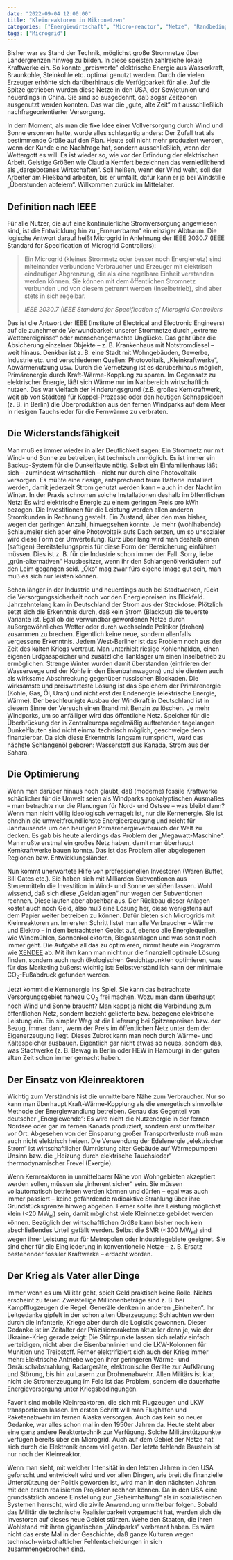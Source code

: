```yaml
---
date: "2022-09-04 12:00:00"
title: "Kleinreaktoren in Mikronetzen"
categories: ["Energiewirtschaft", "Micro-reactor", "Netze", "Randbedingungen", "Ruestung"]
tags: ["Microgrid"]
---
```



Bisher war es Stand der Technik, möglichst große Stromnetze über Ländergrenzen hinweg zu bilden. In diese speisten zahlreiche lokale Kraftwerke ein. So konnte „preiswerte“ elektrische Energie aus Wasserkraft, Braunkohle, Steinkohle etc. optimal genutzt werden. Durch die vielen Erzeuger erhöhte sich darüberhinaus die Verfügbarkeit für alle. Auf die Spitze getrieben wurden diese Netze in den USA, der Sowjetunion und neuerdings in China. Sie sind so ausgedehnt, daß sogar Zeitzonen ausgenutzt werden konnten. Das war die „gute, alte Zeit“ mit ausschließlich nachfrageorientierter Versorgung.


In dem Moment, als man die fixe Idee einer Vollversorgung durch Wind und Sonne ersonnen hatte, wurde alles schlagartig anders: Der Zufall trat als bestimmende Größe auf den Plan. Heute soll nicht mehr produziert werden, wenn der Kunde eine Nachfrage hat, sondern ausschließlich, wenn der Wettergott es will. Es ist wieder so, wie vor der Erfindung der elektrischen Arbeit. Geistige Größen wie Claudia Kemfert bezeichnen das verniedlichend als „dargebotenes Wirtschaften“. Soll heißen, wenn der Wind weht, soll der Arbeiter am Fließband arbeiten, bis er umfällt, dafür kann er ja bei Windstille „Überstunden abfeiern“. Willkommen zurück im Mittelalter.



## Definition nach IEEE


Für alle Nutzer, die auf eine kontinuierliche Stromversorgung angewiesen sind, ist die Entwicklung hin zu „Erneuerbaren“ ein einziger Albtraum. Die logische Antwort darauf heißt Microgrid in Anlehnung der IEEE 2030.7 (IEEE Standard for Specification of Microgrid Controllers):


<blockquote class="wp-block-quote"><p>Ein Microgrid (kleines Stromnetz oder besser noch Energienetz) sind miteinander verbundene Verbraucher und Erzeuger mit elektrisch eindeutiger Abgrenzung, die als eine regelbare Einheit verstanden werden können. Sie können mit dem öffentlichen Stromnetz verbunden und von diesem getrennt werden (Inselbetrieb), sind aber stets in sich regelbar.</p><cite>IEEE 2030.7 (IEEE Standard for Specification of Microgrid Controllers</cite></blockquote>

Das ist die Antwort der IEEE (Institute of Electrical and Electronic Engineers) auf die zunehmende Verwundbarkeit unserer Stromnetze durch „extreme Wetterereignisse“ oder menschengemachte Unglücke. Das geht über die Absicherung einzelner Objekte – z. B. Krankenhaus mit Notstromdiesel – weit hinaus. Denkbar ist z. B. eine Stadt mit Wohngebäuden, Gewerbe, Industrie etc. und verschiedenen Quellen: Photovoltaik, „Kleinkraftwerke“, Abwärmenutzung usw. Durch die Vernetzung ist es darüberhinaus möglich, Primärenergie durch Kraft-Wärme-Kopplung zu sparen. Im Gegensatz zu elektrischer Energie, läßt sich Wärme nur im Nahbereich wirtschaftlich nutzen. Das war vielfach der Hinderungsgrund (z.B. großes Kernkraftwerk, weit ab von Städten) für Koppel-Prozesse oder den heutigen Schnapsideen (z. B. in Berlin) die Überproduktion aus den fernen Windparks auf dem Meer in riesigen Tauchsieder für die Fernwärme zu verbraten.



## Die Widerstandsfähigkeit


Man muß es immer wieder in aller Deutlichkeit sagen: Ein Stromnetz nur mit Wind- und Sonne zu betreiben, ist technisch unmöglich. Es ist immer ein Backup-System für die Dunkelflaute nötig. Selbst ein Einfamilienhaus läßt sich – zumindest wirtschaftlich – nicht nur durch eine Photovoltaik versorgen. Es müßte eine riesige, entsprechend teure Batterie installiert werden, damit jederzeit Strom genutzt werden kann – auch in der Nacht im Winter. In der Praxis schnorren solche Installationen deshalb im öffentlichen Netz: Es wird elektrische Energie zu einem geringen Preis pro kWh bezogen. Die Investitionen für die Leistung werden allen anderen Stromkunden in Rechnung gestellt. Ein Zustand, über den man bisher, wegen der geringen Anzahl, hinwegsehen konnte. Je mehr (wohlhabende) Schlaumeier sich aber eine Photovoltaik aufs Dach setzen, um so unsozialer wird diese Form der Umverteilung. Kurz über lang wird man deshalb einen (saftigen) Bereitstellungspreis für diese Form der Bereicherung einführen müssen. Dies ist z. B. für die Industrie schon immer der Fall. Sorry, liebe „grün-alternativen“ Hausbesitzer, wenn ihr den Schlangenölverkäufern auf den Leim gegangen seid. „Öko“ mag zwar fürs eigene Image gut sein, man muß es sich nur leisten können.


Schon länger in der Industrie und neuerdings auch bei Stadtwerken, rückt die Versorgungssicherheit noch vor den Energiepreisen ins Blickfeld. Jahrzehntelang kam in Deutschland der Strom aus der Steckdose. Plötzlich setzt sich die Erkenntnis durch, daß kein Strom (Blackout) die teuerste Variante ist. Egal ob die verwundbar gewordenen Netze durch außergewöhnliches Wetter oder durch wechselnde Politiker (drohen) zusammen zu brechen. Eigentlich keine neue, sondern allenfalls vergessene Erkenntnis. Jedem West-Berliner ist das Problem noch aus der Zeit des kalten Kriegs vertraut. Man unterhielt riesige Kohlenhalden, einen eigenen Erdgasspeicher und zusätzliche Tanklager um einen Inselbetrieb zu ermöglichen. Strenge Winter wurden damit überstanden (einfrieren der Wasserwege und der Kohle in den Eisenbahnwagons) und sie dienten auch als wirksame Abschreckung gegenüber russischen Blockaden. Die wirksamste und preiswerteste Lösung ist das Speichern der Primärenergie (Kohle, Gas, Öl, Uran) und nicht erst der Endenergie (elektrische Energie, Wärme). Der beschleunigte Ausbau der Windkraft in Deutschland ist in diesem Sinne der Versuch einen Brand mit Benzin zu löschen. Je mehr Windparks, um so anfälliger wird das öffentliche Netz. Speicher für die Überbrückung der in Zentraleuropa regelmäßig auftretenden tagelangen Dunkelflauten sind nicht einmal technisch möglich, geschweige denn finanzierbar. Da sich diese Erkenntnis langsam rumspricht, ward das nächste Schlangenöl geboren: Wasserstoff aus Kanada, Strom aus der Sahara.



## Die Optimierung


Wenn man darüber hinaus noch glaubt, daß (moderne) fossile Kraftwerke schädlicher für die Umwelt seien als Windparks apokalyptischen Ausmaßes – man betrachte nur die Planungen für Nord- und Ostsee – was bleibt dann? Wenn man nicht völlig ideologisch vernagelt ist, nur die Kernenergie. Sie ist ohnehin die umweltfreundlichste Energieerzeugung und reicht für Jahrtausende um den heutigen Primärenergieverbrauch der Welt zu decken. Es gab bis heute allerdings das Problem der „Megawatt-Maschine“. Man mußte erstmal ein großes Netz haben, damit man überhaupt Kernkraftwerke bauen konnte. Das ist das Problem aller abgelegenen Regionen bzw. Entwicklungsländer.


Nun kommt unerwartete Hilfe von professionellen Investoren (Waren Buffet, Bill Gates etc.). Sie haben sich mit Milliarden Subventionen aus Steuermitteln die Investition in Wind- und Sonne versüßen lassen. Wohl wissend, daß sich diese „Geldanlagen“ nur wegen der Subventionen rechnen. Diese laufen aber absehbar aus. Der Rückbau dieser Anlagen kostet auch noch Geld, also muß eine Lösung her, diese wenigstens auf dem Papier weiter betreiben zu können. Dafür bieten sich Microgrids mit Kleinreaktoren an. Im ersten Schritt listet man alle Verbraucher – Wärme und Elektro – in dem betrachteten Gebiet auf, ebenso alle Energiequellen, wie Windmühlen, Sonnenkollektoren, Biogasanlagen und was sonst noch immer geht. Die Aufgabe all das zu optimieren, nimmt heute ein Programm wie&nbsp;<a href="https://xendee.com/">XENDEE</a>&nbsp;ab. Mit ihm kann man nicht nur die finanziell optimale Lösung finden, sondern auch nach ökologischen Gesichtspunkten optimieren, was für das Marketing äußerst wichtig ist: Selbstverständlich kann der minimale CO<sub>2</sub>-Fußabdruck gefunden werden.


Jetzt kommt die Kernenergie ins Spiel. Sie kann das betrachtete Versorgungsgebiet nahezu CO<sub>2</sub>&nbsp;frei machen. Wozu man dann überhaupt noch Wind und Sonne braucht? Man kappt ja nicht die Verbindung zum öffentlichen Netz, sondern bezieht gelieferte bzw. bezogene elektrische Leistung ein. Ein simpler Weg ist die Lieferung bei Spitzenpreisen bzw. der Bezug, immer dann, wenn der Preis im öffentlichen Netz unter dem der Eigenerzeugung liegt. Dieses Zubrot kann man noch durch Wärme- und Kältespeicher ausbauen. Eigentlich gar nicht etwas so neues, sondern das, was Stadtwerke (z. B. Bewag in Berlin oder HEW in Hamburg) in der guten alten Zeit schon immer gemacht haben.



## Der Einsatz von Kleinreaktoren


Wichtig zum Verständnis ist die unmittelbare Nähe zum Verbraucher. Nur so kann man überhaupt Kraft-Wärme-Kopplung als die energetisch sinnvollste Methode der Energiewandlung betreiben. Genau das Gegenteil von deutscher „Energiewende“: Es wird nicht die Nutzenergie in der fernen Nordsee oder gar im fernen Kanada produziert, sondern erst unmittelbar vor Ort. Abgesehen von der Einsparung großer Transportverluste muß man auch nicht elektrisch heizen. Die Verwendung der Edelenergie „elektrischer Strom“ ist wirtschaftlicher (Umrüstung alter Gebäude auf Wärmepumpen) Unsinn bzw. die „Heizung durch elektrische Tauchsieder“ thermodynamischer Frevel (Exergie).


Wenn Kernreaktoren in unmittelbarer Nähe von Wohngebieten akzeptiert werden sollen, müssen sie „inherent sicher“ sein. Sie müssen vollautomatisch betrieben werden können und dürfen – egal was auch immer passiert – keine gefährdende radioaktive Strahlung über ihre Grundstücksgrenze hinweg abgeben. Ferner sollte ihre Leistung möglichst klein (&lt;20 MW<sub>el</sub>) sein, damit möglichst viele Kleinnetze gebildet werden können. Bezüglich der wirtschaftlichen Größe kann bisher noch kein abschließendes Urteil gefällt werden. Selbst die SMR (&lt;300 MW<sub>el</sub>) sind wegen ihrer Leistung nur für Metropolen oder Industriegebiete geeignet. Sie sind eher für die Eingliederung in konventionelle Netze – z. B. Ersatz bestehender fossiler Kraftwerke – erdacht worden.



## Der Krieg als Vater aller Dinge


Immer wenn es um Militär geht, spielt Geld praktisch keine Rolle. Nichts erscheint zu teuer. Zweistellige Millionenbeträge sind z. B. bei Kampfflugzeugen die Regel. Generäle denken in anderen „Einheiten“. Ihr Leitgedanke gipfelt in der schon alten Überzeugung: Schlachten werden durch die Infanterie, Kriege aber durch die Logistik gewonnen. Dieser Gedanke ist im Zeitalter der Präzisionsraketen aktueller denn je, wie der Ukraine-Krieg gerade zeigt: Die Stützpunkte lassen sich relativ einfach verteidigen, nicht aber die Eisenbahnlinien und die LKW-Kolonnen für Munition und Treibstoff. Ferner elektrifiziert sich auch der Krieg immer mehr: Elektrische Antriebe wegen ihrer geringeren Wärme- und Geräuschabstrahlung, Radargeräte, elektronische Geräte zur Aufklärung und Störung, bis hin zu Lasern zur Drohnenabwehr. Allen Militärs ist klar, nicht die Stromerzeugung im Feld ist das Problem, sondern die dauerhafte Energieversorgung unter Kriegsbedingungen.


Favorit sind mobile Kleinreaktoren, die sich mit Flugzeugen und LKW transportieren lassen. Im ersten Schritt will man Flughäfen und Raketenabwehr im fernen Alaska versorgen. Auch das kein so neuer Gedanke, war alles schon mal in den 1950er Jahren da. Heute steht aber eine ganz andere Reaktortechnik zur Verfügung. Solche Militärstützpunkte verfügen bereits über ein Microgrid. Auch auf dem Gebiet der Netze hat sich durch die Elektronik enorm viel getan. Der letzte fehlende Baustein ist nur noch der Kleinreaktor.


Wenn man sieht, mit welcher Intensität in den letzten Jahren in den USA geforscht und entwickelt wird und vor allen Dingen, wie breit die finanzielle Unterstützung der Politik geworden ist, wird man in den nächsten Jahren mit den ersten realisierten Projekten rechnen können. Da in den USA eine grundsätzlich andere Einstellung zur „Geheimhaltung“ als in sozialistischen Systemen herrscht, wird die zivile Anwendung unmittelbar folgen. Sobald das Militär die technische Realisierbarkeit vorgemacht hat, werden sich die Investoren auf dieses neue Gebiet stürzen. Wehe den Staaten, die ihren Wohlstand mit ihren gigantischen „Windparks“ verbrannt haben. Es wäre nicht das erste Mal in der Geschichte, daß ganze Kulturen wegen technisch-wirtschaftlicher Fehlentscheidungen in sich zusammengebrochen sind.

